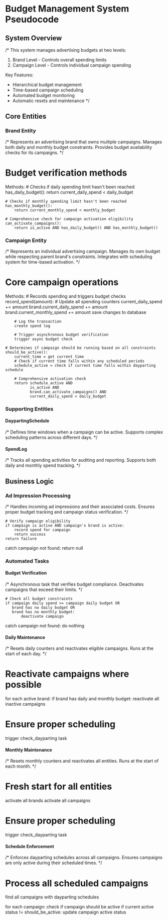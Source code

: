 # Budget Management System Pseudocode

## System Overview
/*
This system manages advertising budgets at two levels:
1. Brand Level - Controls overall spending limits
2. Campaign Level - Controls individual campaign spending

Key Features:
- Hierarchical budget management
- Time-based campaign scheduling
- Automated budget monitoring
- Automatic resets and maintenance
*/

## Core Entities

### Brand Entity
/*
Represents an advertising brand that owns multiple campaigns.
Manages both daily and monthly budget constraints.
Provides budget availability checks for its campaigns.
*/

# Budget verification methods
Methods:
    # Checks if daily spending limit hasn't been reached
    has_daily_budget():
        return current_daily_spend < daily_budget
    
    # Checks if monthly spending limit hasn't been reached
    has_monthly_budget():
        return current_monthly_spend < monthly_budget
    
    # Comprehensive check for campaign activation eligibility
    can_activate_campaigns():
        return is_active AND has_daily_budget() AND has_monthly_budget()

### Campaign Entity
/*
Represents an individual advertising campaign.
Manages its own budget while respecting parent brand's constraints.
Integrates with scheduling system for time-based activation.
*/
# Core campaign operations
Methods:
    # Records spending and triggers budget checks
    record_spend(amount):
        # Update all spending counters
        current_daily_spend += amount
        brand.current_daily_spend += amount
        brand.current_monthly_spend += amount
        save changes to database
        
        # Log the transaction
        create spend log
        
        # Trigger asynchronous budget verification
        trigger async budget check
    
    # Determines if campaign should be running based on all constraints
    should_be_active():
        current_time = get current time
        # Check if current time falls within any scheduled periods
        schedule_active = check if current time falls within dayparting schedule
        
        # Comprehensive activation check
        return schedule_active AND
               is_active AND
               brand.can_activate_campaigns() AND
               current_daily_spend < daily_budget


### Supporting Entities

#### DaypartingSchedule
/*
Defines time windows when a campaign can be active.
Supports complex scheduling patterns across different days.
*/


#### SpendLog
/*
Tracks all spending activities for auditing and reporting.
Supports both daily and monthly spend tracking.
*/


## Business Logic

### Ad Impression Processing
/*
Handles incoming ad impressions and their associated costs.
Ensures proper budget tracking and campaign status verification.
*/

    # Verify campaign eligibility
    if campaign is active AND campaign's brand is active:
        record spend for campaign
        return success
    return failure
catch campaign not found:
    return null


### Automated Tasks

#### Budget Verification
/*
Asynchronous task that verifies budget compliance.
Deactivates campaigns that exceed their limits.
*/

    # Check all budget constraints
    if campaign daily spend >= campaign daily budget OR
       brand has no daily budget OR
       brand has no monthly budget:
           deactivate campaign
catch campaign not found:
    do nothing


#### Daily Maintenance
/*
Resets daily counters and reactivates eligible campaigns.
Runs at the start of each day.
*/

# Reactivate campaigns where possible
for each active brand:
    if brand has daily and monthly budget:
        reactivate all inactive campaigns

# Ensure proper scheduling
trigger check_dayparting task


#### Monthly Maintenance
/*
Resets monthly counters and reactivates all entities.
Runs at the start of each month.
*/

# Fresh start for all entities
activate all brands
activate all campaigns

# Ensure proper scheduling
trigger check_dayparting task


#### Schedule Enforcement
/*
Enforces dayparting schedules across all campaigns.
Ensures campaigns are only active during their scheduled times.
*/

# Process all scheduled campaigns
find all campaigns with dayparting schedules

for each campaign:
    check if campaign should be active
    if current active status != should_be_active:
        update campaign active status
